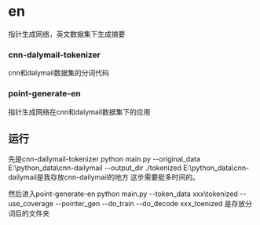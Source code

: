 # en 
指针生成网络，英文数据集下生成摘要

### cnn-dalymail-tokenizer
cnn和dalymail数据集的分词代码


### point-generate-en
指针生成网络在cnn和dalymail数据集下的应用


## 运行
先是cnn-dailymail-tokenizer
python main.py --original_data E:\python_data\cnn-dailymail --output_dir ./tokenized
E:\python_data\cnn-dailymail是我存放cnn-dailymail的地方
这步需要挺多时间的。

然后进入point-generate-en
python main.py --token_data xxx\tokenized --use_coverage --pointer_gen --do_train --do_decode
xxx_toenized 是存放分词后的文件夹






